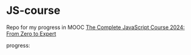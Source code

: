 # JS-course

Repo for my progress in MOOC [The Complete JavaScript Course 2024: From Zero to Expert](https://www.udemy.com/course/the-complete-javascript-course/)

progress: 